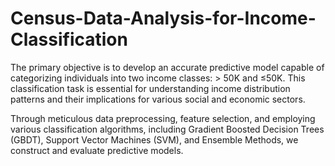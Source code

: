 # Census-Data-Analysis-for-Income-Classification

The primary
 objective is to develop an accurate predictive model capable of
 categorizing individuals into two income classes: > 50K and
 ≤50K. This classification task is essential for understanding
 income distribution patterns and their implications for various
 social and economic sectors.

 Through meticulous
 data preprocessing, feature selection, and employing various
 classification algorithms, including Gradient Boosted Decision Trees (GBDT), Support Vector
 Machines (SVM), and Ensemble Methods, we construct and evaluate
 predictive models. 
